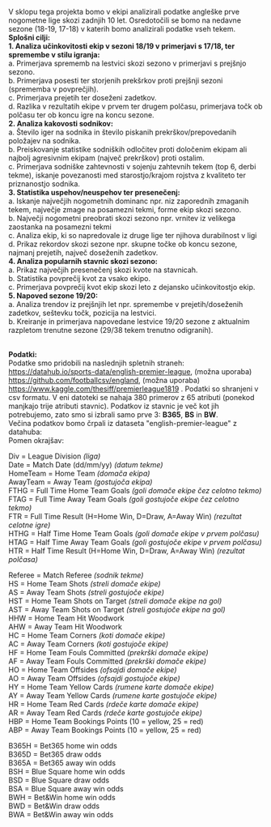 V sklopu tega projekta bomo v ekipi analizirali podatke angleške prve nogometne lige skozi zadnjih 10 let. Osredotočili se bomo na nedavne sezone (18-19, 17-18) v katerih bomo analizirali podatke vseh tekem. <br>
<b>Splošni cilji: </b><br>
 <b>1. Analiza učinkovitosti ekip v sezoni 18/19 v primerjavi s 17/18, ter spremembe v stilu igranja: </b><br>
       a. Primerjava sprememb na lestvici skozi sezono v primerjavi s prejšnjo sezono. <br>
       b. Primerjava posesti ter storjenih prekšrkov proti prejšnji sezoni (sprememba v povprečjih). <br>
       c. Primerjava prejetih ter doseženi zadetkov. <br>
       d. Razlika v rezultatih ekipe v prvem ter drugem polčasu, primerjava točk ob polčasu ter ob koncu igre na koncu sezone. <br>
 <b>2. Analiza kakovosti sodnikov: </b><br>
       a. Število iger na sodnika in število piskanih prekrškov/prepovedanih položajev na sodnika. <br>
       b. Preiskovanje statistike sodniških odločitev proti določenim ekipam ali najbolj agresivnim ekipam (največ prekrškov) proti               ostalim. <br>
       c. Primerjava sodniške zahtevnosti v sojenju zahtevnih tekem (top 6, derbi tekme), iskanje povezanosti med starostjo/krajom                 rojstva z kvaliteto ter priznanostjo sodnika. <br>
 <b>3. Statistika uspehov/neuspehov ter presenečenj: </b><br>
       a. Iskanje največjih nogometnih dominanc npr. niz zaporednih zmaganih tekem, največje zmage na posamezni tekmi, forme ekip skozi             sezono. <br>
       b. Največji nogometni preobrati skozi sezono npr. vrnitev iz velikega zaostanka na posamezni tekmi <br>
       c. Analiza ekip, ki so napredovale iz druge lige ter njihova durabilnost v ligi <br>
       d. Prikaz rekordov skozi sezone npr. skupne točke ob koncu sezone, najmanj prejetih, največ doseženih zadetkov. <br>
 <b>4. Analiza popularnih stavnic skozi sezono: </b><br>
       a. Prikaz največjih presenečenj skozi kvote na stavnicah. <br>
       b. Statistika povprečij kvot za vsako ekipo. <br>
       c. Primerjava povprečij kvot ekip skozi leto z dejansko učinkovitostjo ekip. <br>
 <b>5. Napoved sezone 19/20: </b><br>
       a. Analiza trendov iz prejšnjih let npr. spremembe v prejetih/doseženih zadetkov, seštevku točk, pozicija na lestvici. <br>
       b. Kreiranje in primerjava napovedane lestvice 19/20 sezone z aktualnim razpletom trenutne sezone (29/38 tekem trenutno odigranih). <br><br>
   
   
   
   
   
<b> Podatki: </b><br>
Podatke smo pridobili na naslednjih spletnih straneh: https://datahub.io/sports-data/english-premier-league, (možna uporaba) https://github.com/footballcsv/england, (možna uporaba) https://www.kaggle.com/thesiff/premierleague1819 .
Podatki so shranjeni v csv formatu. V eni datoteki se nahaja 380 primerov z 65 atributi (ponekod manjkajo trije atributi stavnic).
Podatkov iz stavnic je več kot jih potrebujemo, zato smo si izbrali samo prve 3: <b>B365</b>, <b>BS</b> in <b>BW</b>.<br>
Večina podatkov bomo črpali iz dataseta "english-premier-league" z datahuba:<br>
Pomen okrajšav:

Div = League Division <i>(liga)</i> <br>
Date = Match Date (dd/mm/yy) <i>(datum tekme)</i> <br>
HomeTeam = Home Team <i>(domača ekipa)</i> <br>
AwayTeam = Away Team <i>(gostujoča ekipa)</i> <br>
FTHG = Full Time Home Team Goals <i>(goli domače ekipe čez celotno tekmo)</i> <br>
FTAG = Full Time Away Team Goals <i>(goli gostujoče ekipe čez celotno tekmo)</i> <br>
FTR = Full Time Result (H=Home Win, D=Draw, A=Away Win) <i>(rezultat celotne igre)</i> <br>
HTHG = Half Time Home Team Goals <i>(goli domače ekipe v prvem polčasu)</i> <br>
HTAG = Half Time Away Team Goals <i>(goli gostujoče ekipe v prvem polčasu)</i> <br>
HTR = Half Time Result (H=Home Win, D=Draw, A=Away Win) <i>(rezultat polčasa)</i> <br>

Referee = Match Referee <i>(sodnik tekme)</i> <br>
HS = Home Team Shots <i>(streli domače ekipe)</i> <br>
AS = Away Team Shots <i>(streli gostujoče ekipe)</i> <br>
HST = Home Team Shots on Target <i>(streli domače ekipe na gol)</i> <br>
AST = Away Team Shots on Target <i>(streli gostujoče ekipe na gol)</i> <br>
HHW = Home Team Hit Woodwork <br>
AHW = Away Team Hit Woodwork <br>
HC = Home Team Corners <i>(koti domače ekipe)</i> <br>
AC = Away Team Corners <i>(koti gostujoče ekipe)</i> <br>
HF = Home Team Fouls Committed <i>(prekrški domače ekipe)</i> <br>
AF = Away Team Fouls Committed <i>(prekrški domače ekipe)</i> <br>
HO = Home Team Offsides <i>(ofsajdi domače ekipe)</i> <br>
AO = Away Team Offsides <i>(ofsajdi gostujoče ekipe)</i> <br>
HY = Home Team Yellow Cards <i>(rumene karte domače ekipe)</i> <br>
AY = Away Team Yellow Cards <i>(rumene karte gostujoče ekipe)</i> <br>
HR = Home Team Red Cards <i>(rdeče karte domače ekipe)</i> <br>
AR = Away Team Red Cards <i>(rdeče karte gostujoče ekipe)</i> <br>
HBP = Home Team Bookings Points (10 = yellow, 25 = red) <br>
ABP = Away Team Bookings Points (10 = yellow, 25 = red) <br>

B365H = Bet365 home win odds <br>
B365D = Bet365 draw odds <br>
B365A = Bet365 away win odds <br>
BSH = Blue Square home win odds <br>
BSD = Blue Square draw odds <br>
BSA = Blue Square away win odds <br>
BWH = Bet&Win home win odds <br>
BWD = Bet&Win draw odds <br>
BWA = Bet&Win away win odds 
